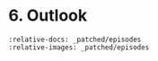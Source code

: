 # 6. Outlook

```{include} _patched/episodes/6-outlook.Rmd
:relative-docs: _patched/episodes
:relative-images: _patched/episodes
```
